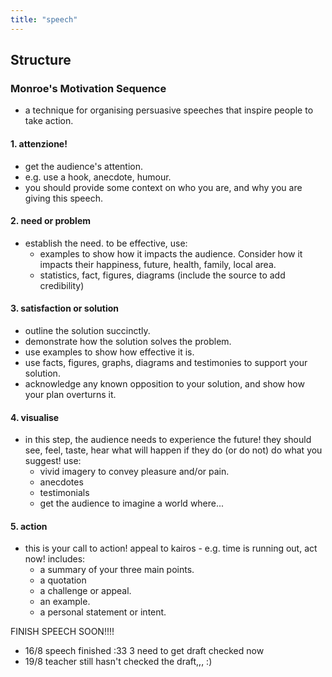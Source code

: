 ```yaml
---
title: "speech"
---
```


## Structure
### Monroe's Motivation Sequence
- a technique for organising persuasive speeches that inspire people to take action.
#### 1. attenzione!
- get the audience's attention.
- e.g. use a hook, anecdote, humour.
- you should provide some context on who you are, and why you are giving this speech.
#### 2. need or problem
- establish the need. to be effective, use:
	- examples to show how it impacts the audience. Consider how it impacts their happiness, future, health, family, local area.
	- statistics, fact, figures, diagrams (include the source to add credibility)
#### 3. satisfaction or solution
- outline the solution succinctly.
- demonstrate how the solution solves the problem.
- use examples to show how effective it is.
- use facts, figures, graphs, diagrams and testimonies to support your solution.
- acknowledge any known opposition to your solution, and show how your plan overturns it.
#### 4. visualise
- in this step, the audience needs to experience the future! they should see, feel, taste, hear what will happen if they do (or do not) do what you suggest! use:
	- vivid imagery to convey pleasure and/or pain.
	- anecdotes
	- testimonials
	- get the audience to imagine a world where...
#### 5. action
- this is your call to action! appeal to kairos - e.g. time is running out, act now! includes:
	- a summary of your three main points.
	- a quotation
	- a challenge or appeal.
	- an example.
	- a personal statement or intent.

FINISH SPEECH SOON!!!!
- 16/8 speech finished :33 3 need to get draft checked now
- 19/8 teacher still hasn't checked the draft,,, :)